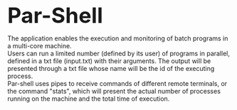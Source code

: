 <b><font size="20">Par-Shell</font></b>

The application enables the execution and monitoring of batch programs in a multi-core machine. <br>
Users can run a limited number (defined by its user) of programs in parallel, defined in a txt file (input.txt) with their arguments. The output will be presented through a txt file whose name will be the id of the executing process.<br>
Par-shell uses pipes to receive commands of different remote terminals, or the command "stats", which will present the actual number of processes running on the machine and the total time of execution.<br>
